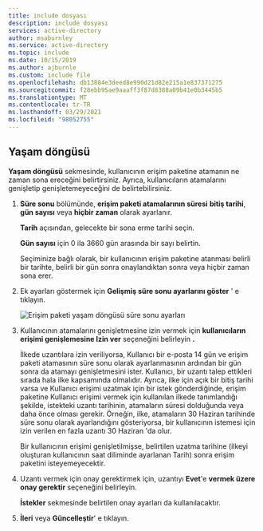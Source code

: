 ```yaml
---
title: include dosyası
description: include dosyası
services: active-directory
author: msaburnley
ms.service: active-directory
ms.topic: include
ms.date: 10/15/2019
ms.author: ajburnle
ms.custom: include file
ms.openlocfilehash: db13884e3deed8e990d21d82e215a1e837371275
ms.sourcegitcommit: f28ebb95ae9aaaff3f87d8388a09b41e0b3445b5
ms.translationtype: MT
ms.contentlocale: tr-TR
ms.lasthandoff: 03/29/2021
ms.locfileid: "98052755"
---
```

## <a name="lifecycle"></a>Yaşam döngüsü

**Yaşam döngüsü** sekmesinde, kullanıcının erişim paketine atamanın ne zaman sona ereceğini belirtirsiniz. Ayrıca, kullanıcıların atamalarını genişletip genişletemeyeceğini de belirtebilirsiniz.

1. **Süre sonu** bölümünde, **erişim paketi atamalarının süresi** **bitiş tarihi**, **gün sayısı** veya **hiçbir zaman** olarak ayarlanır.

    **Tarih** açısından, gelecekte bir sona erme tarihi seçin.

    **Gün sayısı** için 0 ila 3660 gün arasında bir sayı belirtin.

    Seçiminize bağlı olarak, bir kullanıcının erişim paketine atanması belirli bir tarihte, belirli bir gün sonra onaylandıktan sonra veya hiçbir zaman sona erer.

1. Ek ayarları göstermek için **Gelişmiş süre sonu ayarlarını göster** ' e tıklayın.

    ![Erişim paketi yaşam döngüsü süre sonu ayarları](./media/active-directory-entitlement-management-lifecycle-policy/expiration.png)

1. Kullanıcının atamalarını genişletmesine izin vermek için **kullanıcıların erişimi genişlemesine Izin ver** seçeneğini belirleyin **.**

    İlkede uzantılara izin veriliyorsa, Kullanıcı bir e-posta 14 gün ve erişim paketi atamasının süre sonu olarak ayarlanmasının ardından bir gün sonra da atamayı genişletmesini ister. Kullanıcı, bir uzantı talep ettikleri sırada hala ilke kapsamında olmalıdır. Ayrıca, ilke için açık bir bitiş tarihi varsa ve Kullanıcı erişimi uzatmak için bir istek gönderdiğinde, erişim paketine Kullanıcı erişimi vermek için kullanılan ilkede tanımlandığı şekilde, istekteki uzantı tarihinin, atamaların süresi dolduğunda veya daha önce olması gerekir. Örneğin, ilke, atamaların 30 Haziran tarihinde süre sonu olarak ayarlandığını gösteriyorsa, bir kullanıcının istemesi için izin verilen en fazla uzantı 30 Haziran 'da olur.

    Bir kullanıcının erişimi genişletilmişse, belirtilen uzatma tarihine (ilkeyi oluşturan kullanıcının saat diliminde ayarlanan Tarih) sonra erişim paketini isteyemeyecektir.

1. Uzantı vermek için onay gerektirmek için, uzantıyı **Evet**'e **vermek üzere onay gerektir** seçeneğini belirleyin.

    **İstekler** sekmesinde belirtilen onay ayarları da kullanılacaktır.

1. **İleri** veya **Güncelleştir**' e tıklayın.
